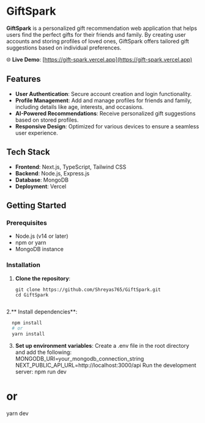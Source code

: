 # GiftSpark

**GiftSpark** is a personalized gift recommendation web application that helps users find the perfect gifts for their friends and family. By creating user accounts and storing profiles of loved ones, GiftSpark offers tailored gift suggestions based on individual preferences.

🌐 **Live Demo**: [https://gift-spark.vercel.app](https://gift-spark.vercel.app)

## Features

- **User Authentication**: Secure account creation and login functionality.
- **Profile Management**: Add and manage profiles for friends and family, including details like age, interests, and occasions.
- **AI-Powered Recommendations**: Receive personalized gift suggestions based on stored profiles.
- **Responsive Design**: Optimized for various devices to ensure a seamless user experience.

## Tech Stack

- **Frontend**: Next.js, TypeScript, Tailwind CSS
- **Backend**: Node.js, Express.js
- **Database**: MongoDB
- **Deployment**: Vercel

## Getting Started

### Prerequisites

- Node.js (v14 or later)
- npm or yarn
- MongoDB instance

### Installation

1. **Clone the repository**:
   ```
   git clone https://github.com/Shreyas765/GiftSpark.git
   cd GiftSpark
  
2.** Install dependencies**:
  ```bash
    npm install
    # or
    yarn install
```
3. **Set up environment variables**:
Create a .env file in the root directory and add the following:
MONGODB_URI=your_mongodb_connection_string
NEXT_PUBLIC_API_URL=http://localhost:3000/api
Run the development server:
npm run dev
# or
yarn dev
